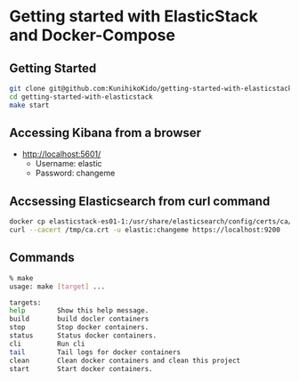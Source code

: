 # Getting started with ElasticStack and Docker-Compose

## Getting Started

```sh
git clone git@github.com:KunihikoKido/getting-started-with-elasticstack
cd getting-started-with-elasticstack
make start
```

## Accessing Kibana from a browser

* <http://localhost:5601/>
  * Username: elastic
  * Password: changeme

## Accsessing Elasticsearch from curl command

```sh
docker cp elasticstack-es01-1:/usr/share/elasticsearch/config/certs/ca/ca.crt /tmp/.
curl --cacert /tmp/ca.crt -u elastic:changeme https://localhost:9200

```

## Commands

```sh
% make      
usage: make [target] ...

targets:
help        Show this help message.
build       build docler containers
stop        Stop docker containers.
status      Status docker containers.
cli         Run cli
tail        Tail logs for docker containers
clean       Clean docker containers and clean this project
start       Start docker containers.
```
